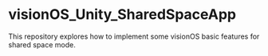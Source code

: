 # visionOS_Unity_SharedSpaceApp
This repository explores how to implement some visionOS basic features for shared space mode.
